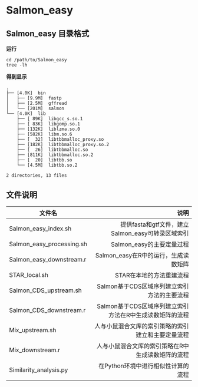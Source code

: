 # Salmon_easy

## Salmon_easy 目录格式
**运行**
```
cd /path/to/Salmon_easy
tree -lh 
```
**得到显示**

```
.
├── [4.0K]  bin
│   ├── [9.9M]  fastp
│   ├── [2.5M]  gffread
│   └── [201M]  salmon
└── [4.0K]  lib
    ├── [ 89K]  libgcc_s.so.1
    ├── [ 83K]  libgomp.so.1
    ├── [132K]  liblzma.so.0
    ├── [582K]  libm.so.6
    ├── [  32]  libtbbmalloc_proxy.so
    ├── [182K]  libtbbmalloc_proxy.so.2
    ├── [  26]  libtbbmalloc.so
    ├── [811K]  libtbbmalloc.so.2
    ├── [  20]  libtbb.so
    └── [4.5M]  libtbb.so.2

2 directories, 13 files
```
## 文件说明
文件名|说明
--|--:
Salmon_easy_index.sh|提供fasta和gtf文件，建立Salmon_easy可转录区域索引
Salmon_easy_processing.sh|Salmon_easy的主要定量过程
Salmon_easy_downstream.r|Salmon_easy在R中的运行，生成读数矩阵
STAR_local.sh|STAR在本地的方法重建流程
Salmon_CDS_upstream.sh|Salmon基于CDS区域序列建立索引方法的主要流程
Salmon_CDS_downstream.r|Salmon基于CDS区域序列建立索引方法在R中生成读数矩阵的流程
Mix_upstream.sh|人与小鼠混合文库的索引策略的索引建立和主要定量流程
Mix_downstream.r|人与小鼠混合文库的索引策略在R中生成读数矩阵的流程
Similarity_analysis.py|在Python环境中进行相似性计算的流程
